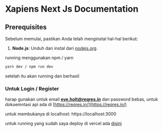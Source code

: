 # Xapiens Next Js Documentation

## Prerequisites

Sebelum memulai, pastikan Anda telah menginstal hal-hal berikut:

1. **Node.js**: Unduh dan instal dari [nodejs.org](https://nodejs.org/).

running menggunakan npm / yarn

```bash
yarn dev / npm run dev

```
setelah itu akan running dan berhasil


### Untuk Login / Register
harap gunakan untuk email **eve.holt@reqres.in** dan password bebas, 
untuk dokuemntasi api ada di [https://reqres.in/](https://reqres.in/)

untuk membukanya di localhost: https://localhost:3000

untuk running yang sudah saya deploy di vercel ada [disini](https://xapiens-nextjs.vercel.app)


